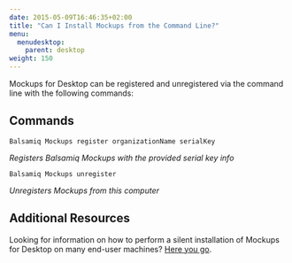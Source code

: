 ```yaml
---
date: 2015-05-09T16:46:35+02:00
title: "Can I Install Mockups from the Command Line?"
menu:
  menudesktop:
    parent: desktop
weight: 150
---
```

Mockups for Desktop can be registered and unregistered via the command line with the following commands:

## Commands

`Balsamiq Mockups register organizationName serialKey`

_Registers Balsamiq Mockups with the provided serial key info_

`Balsamiq Mockups unregister`

_Unregisters Mockups from this computer_

## Additional Resources

Looking for information on how to perform a silent installation of Mockups for Desktop on many end-user machines? [Here you go](http://support.balsamiq.com/customer/portal/articles/133390).
